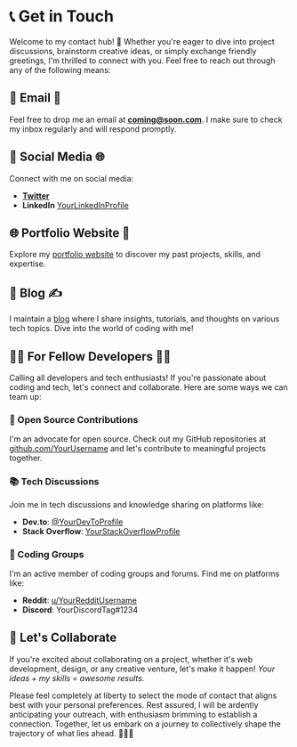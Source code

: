 # 📞 Get in Touch

Welcome to my contact hub! 🌟 Whether you're eager to dive into project discussions, brainstorm creative ideas, or simply exchange friendly greetings, I'm thrilled to connect with you. Feel free to reach out through any of the following means:

## 📧 Email 💌
Feel free to drop me an email at **coming@soon.com**. I make sure to check my inbox regularly and will respond promptly.

## 💬 Social Media 🌐
Connect with me on social media:

- [**Twitter** ](https://twitter.com/home)
- **LinkedIn** [YourLinkedInProfile](https://www.linkedin.com/in/YourLinkedInProfile)

## 🌐 Portfolio Website 🚀
Explore my [portfolio website](https://www.yourportfoliowebsite.com) to discover my past projects, skills, and expertise.

## 📝 Blog ✍️
I maintain a [blog](https://www.yourblog.com) where I share insights, tutorials, and thoughts on various tech topics. Dive into the world of coding with me!

## 👩‍💻 For Fellow Developers 👨‍💻
Calling all developers and tech enthusiasts! If you're passionate about coding and tech, let's connect and collaborate. Here are some ways we can team up:

### 🚀 Open Source Contributions
I'm an advocate for open source. Check out my GitHub repositories at [github.com/YourUsername](https://github.com/YourUsername) and let's contribute to meaningful projects together.

### 📚 Tech Discussions
Join me in tech discussions and knowledge sharing on platforms like:

- **Dev.to**: [@YourDevToProfile](https://dev.to/YourDevToProfile)
- **Stack Overflow**: [YourStackOverflowProfile](https://stackoverflow.com/users/YourStackOverflowProfile)

### 👥 Coding Groups
I'm an active member of coding groups and forums. Find me on platforms like:

- **Reddit**: [u/YourRedditUsername](https://www.reddit.com/user/YourRedditUsername)
- **Discord**: YourDiscordTag#1234

## 🤝 Let's Collaborate
If you're excited about collaborating on a project, whether it's web development, design, or any creative venture, let's make it happen! *Your ideas + my skills = awesome results.*

Please feel completely at liberty to select the mode of contact that aligns best with your personal preferences. Rest assured, I will be ardently anticipating your outreach, with enthusiasm brimming to establish a connection. Together, let us embark on a journey to collectively shape the trajectory of what lies ahead. 🌟🌐🚀